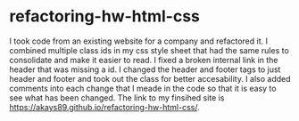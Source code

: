# refactoring-hw-html-css
I took code from an existing website for a company and refactored it.
I combined multiple class ids in my css style sheet that had the same rules to consolidate and make it easier to read.
I fixed a broken internal link in the header that was missing a id.
I changed the header and footer tags to just header and footer and took out the class for better accesability.
I also added comments into each change that I meade in the code so that it is easy to see what has been changed.
The link to my finsihed site is https://akays89.github.io/refactoring-hw-html-css/.
